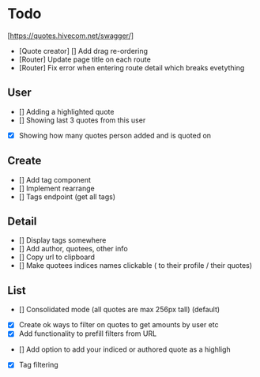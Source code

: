 # Todo

[https://quotes.hivecom.net/swagger/]

- [Quote creator] [] Add drag re-ordering
- [Router] Update page title on each route
- [Router] Fix error when entering route detail which breaks evetything

## User

- [] Adding a highlighted quote
- [] Showing last 3 quotes from this user
- [x] Showing how many quotes person added and is quoted on

## Create

- [] Add tag component
- [] Implement rearrange
- [] Tags endpoint (get all tags)

## Detail

- [] Display tags somewhere
- [] Add author, quotees, other info
- [] Copy url to clipboard
- [] Make quotees indices names clickable ( to their profile / their quotes)

## List

- [] Consolidated mode (all quotes are max 256px tall) (default)
- [x] Create ok ways to filter on quotes to get amounts by user etc
- [x] Add functionality to prefill filters from URL
- [] Add option to add your indiced or authored quote as a highligh
- [x] Tag filtering
